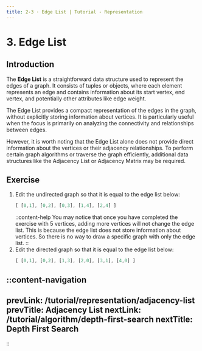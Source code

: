 ```yaml
---
title: 2-3 · Edge List | Tutorial - Representation
---
```



# 3. Edge List

## Introduction
The **Edge List** is a straightforward data structure used to represent the edges of a graph. It consists of tuples or objects, where each element represents an edge and contains information about its start vertex, end vertex, and potentially other attributes like edge weight.

The Edge List provides a compact representation of the edges in the graph, without explicitly storing information about vertices. It is particularly useful when the focus is primarily on analyzing the connectivity and relationships between edges.

However, it is worth noting that the Edge List alone does not provide direct information about the vertices or their adjacency relationships. To perform certain graph algorithms or traverse the graph efficiently, additional data structures like the Adjacency List or Adjacency Matrix may be required.

## Exercise

1. Edit the undirected graph so that it is equal to the edge list below:
    ```js
    [ [0,1], [0,2], [0,3], [1,4], [2,4] ]
    ```
    ::content-help
    You may notice that once you have completed the exercise with 5 vertices, adding more vertices will not change the edge list. This is because the edge list does not store information about vertices. So there is no way to draw a specific graph with only the edge list. 
    ::
2. Edit the directed graph so that it is equal to the edge list below:
    ```js
    [ [0,1], [0,2], [1,3], [2,0], [3,1], [4,0] ]
    ```

::content-navigation
---
prevLink: /tutorial/representation/adjacency-list
prevTitle: Adjacency List
nextLink: /tutorial/algorithm/depth-first-search
nextTitle: Depth First Search
---
::
